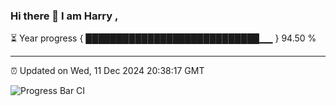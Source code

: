 ### Hi there 👋 I am Harry , 

⏳ Year progress { ████████████████████████████▁▁ } 94.50 %

---

⏰ Updated on Wed, 11 Dec 2024 20:38:17 GMT

![Progress Bar CI](https://github.com/duykhang68/duykhang68/workflows/Progress%20Bar%20CI/badge.svg)
